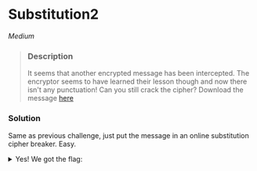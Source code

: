 
# Substitution2

*Medium*

>### Description
>It seems that another encrypted message has been intercepted. The encryptor seems to have learned their lesson though and now there isn't any punctuation! Can you still crack the cipher?
>Download the message [here](https://artifacts.picoctf.net/c/112/message.txt)

### Solution

Same as previous challenge, just put the message in an online substitution cipher breaker. Easy.

<details>
<summary>Yes! We got the flag:</summary> 
picoCTF{N6R4M_4N41Y515_15_73D10U5_8E1BF808}
</details>
